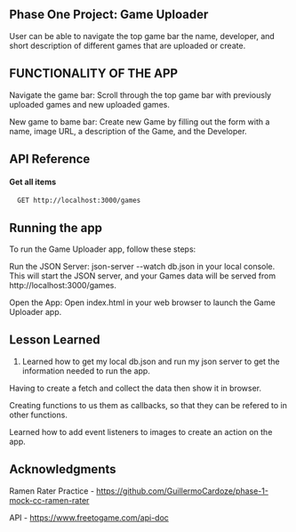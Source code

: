 ## Phase One Project: Game Uploader

User can be able to navigate the top game bar the name, developer, and short description of different games that are uploaded or create.

## FUNCTIONALITY OF THE APP 

Navigate the game bar: Scroll through the top game bar with previously uploaded games and new uploaded games. 

New game to bame bar: Create new Game by filling out the form with a name, image URL, a description of the Game, and the Developer. 

## API Reference

#### Get all items

```http
  GET http://localhost:3000/games
```

## Running the app 
To run the Game Uploader app, follow these steps:

Run the JSON Server: json-server --watch db.json in your local console. This will start the JSON server, and your Games data will be served from http://localhost:3000/games.

Open the App: Open index.html in your web browser to launch the Game Uploader app.

## Lesson Learned 

1. Learned how to get my local db.json and run my json server to get the information needed to run the app.

Having to create a fetch and collect the data then show it in browser. 

Creating functions to us them as callbacks, so that they can be refered to in other functions. 

Learned how to add event listeners to images to create an action on the app.

## Acknowledgments

Ramen Rater Practice - https://github.com/GuillermoCardoze/phase-1-mock-cc-ramen-rater

API - https://www.freetogame.com/api-doc

